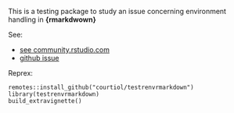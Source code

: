 This is a testing package to study an issue concerning environment handling in **{rmarkdwown}**

See:

- [see community.rstudio.com](https://community.rstudio.com/t/scoping-environment-struggle-in-r-markdown/70709/)
- [github issue](https://github.com/rstudio/rmarkdown/issues/1853)

Reprex:

```{r}
remotes::install_github("courtiol/testrenvrmarkdown")
library(testrenvrmarkdown)
build_extravignette()
```

